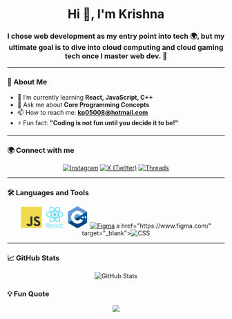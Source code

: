 <h1 align="center">Hi 👋, I'm Krishna</h1>
<h3 align="center">I chose web development as my entry point into tech 🌍, but my ultimate goal is to dive into cloud computing and cloud gaming tech once I master web dev. 🚀</h3>

---

### 🚀 About Me
- 🌱 I’m currently learning **React, JavaScript, C++**
- 💬 Ask me about **Core Programming Concepts**
- 📫 How to reach me: **[kp05008@hotmail.com](mailto:kp05008@hotmail.com)**
- ⚡ Fun fact: **"Coding is not fun until you decide it to be!"**

---

### 🌍 Connect with me
<p align="center">
  <a href="https://instagram.com/mein.krishna.hu" target="_blank"><img src="https://raw.githubusercontent.com/rahuldkjain/github-profile-readme-generator/master/src/images/icons/Social/instagram.svg" alt="Instagram" width="40"/></a>
  <a href="https://x.com/mein_krishna_hu" target="_blank"><img src="https://img.freepik.com/free-vector/new-2023-twitter-logo-x-icon-design_1017-45418.jpg?size=626&ext=jpg" alt="X (Twitter)" width="40"/></a>
  <a href="https://www.threads.net/@mein.krishna.hu?xmt=AQGzEAzoFsrEsdLgwrYMHIC2joUbIsHkZAquSH_dZQ3q1F8" target="_blank"><img src="https://cdn.worldvectorlogo.com/logos/threads.svg" alt="Threads" width="40"/></a>
</p>

---

### 🛠️ Languages and Tools
<p align="center">
  <a href="https://developer.mozilla.org/en-US/docs/Web/JavaScript" target="_blank"><img src="https://raw.githubusercontent.com/devicons/devicon/master/icons/javascript/javascript-original.svg" alt="JavaScript" width="50" height="50"/></a>
  <a href="https://reactjs.org/" target="_blank"><img src="https://raw.githubusercontent.com/devicons/devicon/master/icons/react/react-original-wordmark.svg" alt="React" width="50" height="50"/></a>
  <a href="https://cplusplus.com/" target="_blank"><img src="https://raw.githubusercontent.com/devicons/devicon/master/icons/cplusplus/cplusplus-original.svg" alt="C++" width="50" height="50"/></a>
  <a href="https://www.figma.com/" target="_blank"><img src="https://upload.wikimedia.org/wikipedia/commons/3/33/Figma-logo.svg" alt="Figma" width="50" height="50"/></a>
  a href="https://www.figma.com/" target="_blank"><img src="https://www.google.com/url?sa=i&url=https%3A%2F%2Fwww.flaticon.com%2Ffree-icon%2Fcss-3_732190&psig=AOvVaw2A7VkptjQmoHVBxH7cLcje&ust=1743798590581000&source=images&cd=vfe&opi=89978449&ved=0CBEQjRxqFwoTCJDjxo7avIwDFQAAAAAdAAAAABAE" alt="CSS" width="50" height="50"/></a>
 
</p>

---

### 📈 GitHub Stats
<p align="center">
  <img src="https://github-readme-stats.vercel.app/api?username=krishna&show_icons=true&theme=radical" alt="GitHub Stats"/>
</p>


### 💡 Fun Quote
<p align="center">
  <img src="https://readme-typing-svg.herokuapp.com?color=%23F7A41D&size=22&center=true&vCenter=true&width=500&height=50&lines=Keep+coding+and+stay+curious!" />
</p>
